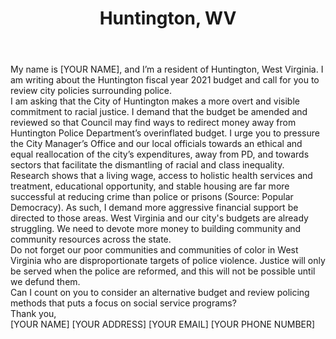 ---
title: Huntington, WV
permalink: "/huntington"
name: Letter to Mayor and City Council
city: Huntington
state: WV
layout: email
recipients:
- mayorwilliams@huntingtonwv.gov
- mccomasc@huntingtonwv.gov
- clarkj@huntingtonwv.gov
- shawc@huntingtonwv.gov
- wheelerj@huntingtonwv.gov
- paget@huntingtonwv.gov
- batesm@huntingtonwv.gov
- shockleym@huntingtonwv.gov
- mcguffint@huntingtonwv.gov
- tvkluemper@comcast.net
- hower@huntingtonwv.gov
- polanc@huntingtonwv.gov
subject: Please Commit More Resources to our Community & Rethink Policing
body: |-
    My name is [YOUR NAME], and I’m a resident of Huntington, West Virginia. I am writing about the Huntington fiscal year 2021 budget and call for you to review city policies surrounding police.

    I am asking that the City of Huntington makes a more overt and visible commitment to racial justice. I demand that the budget be amended and reviewed so that Council may find ways to redirect money away from Huntington Police Department’s overinflated budget. I urge you to pressure the City Manager’s Office and our local officials towards an ethical and equal reallocation of the city’s expenditures, away from PD, and towards sectors that facilitate the dismantling of racial and class inequality.

    Research shows that a living wage, access to holistic health services and treatment, educational opportunity, and stable housing are far more successful at reducing crime than police or prisons (Source: Popular Democracy). As such, I demand more aggressive financial support be directed to those areas. West Virginia and our city's budgets are already struggling. We need to devote more money to building community and community resources across the state.

    Do not forget our poor communities and communities of color in West Virginia who are disproportionate targets of police violence. Justice will only be served when the police are reformed, and this will not be possible until we defund them.

    Can I count on you to consider an alternative budget and review policing methods that puts a focus on social service programs?

    Thank you,

    [YOUR NAME]
    [YOUR ADDRESS]
    [YOUR EMAIL]
    [YOUR PHONE NUMBER]
---